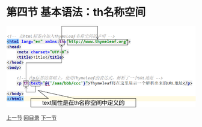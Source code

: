 # 第四节 基本语法：th名称空间

![images](./images/img011.png)

[上一节](verse03.html) [回目录](index.html) [下一节](verse05.html)